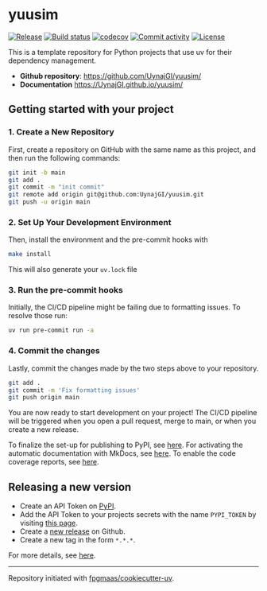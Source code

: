 # yuusim

[![Release](https://img.shields.io/github/v/release/UynajGI/yuusim)](https://img.shields.io/github/v/release/UynajGI/yuusim)
[![Build status](https://img.shields.io/github/actions/workflow/status/UynajGI/yuusim/main.yml?branch=main)](https://github.com/UynajGI/yuusim/actions/workflows/main.yml?query=branch%3Amain)
[![codecov](https://codecov.io/gh/UynajGI/yuusim/branch/main/graph/badge.svg)](https://codecov.io/gh/UynajGI/yuusim)
[![Commit activity](https://img.shields.io/github/commit-activity/m/UynajGI/yuusim)](https://img.shields.io/github/commit-activity/m/UynajGI/yuusim)
[![License](https://img.shields.io/github/license/UynajGI/yuusim)](https://img.shields.io/github/license/UynajGI/yuusim)

This is a template repository for Python projects that use uv for their dependency management.

- **Github repository**: <https://github.com/UynajGI/yuusim/>
- **Documentation** <https://UynajGI.github.io/yuusim/>

## Getting started with your project

### 1. Create a New Repository

First, create a repository on GitHub with the same name as this project, and then run the following commands:

```bash
git init -b main
git add .
git commit -m "init commit"
git remote add origin git@github.com:UynajGI/yuusim.git
git push -u origin main
```

### 2. Set Up Your Development Environment

Then, install the environment and the pre-commit hooks with

```bash
make install
```

This will also generate your `uv.lock` file

### 3. Run the pre-commit hooks

Initially, the CI/CD pipeline might be failing due to formatting issues. To resolve those run:

```bash
uv run pre-commit run -a
```

### 4. Commit the changes

Lastly, commit the changes made by the two steps above to your repository.

```bash
git add .
git commit -m 'Fix formatting issues'
git push origin main
```

You are now ready to start development on your project!
The CI/CD pipeline will be triggered when you open a pull request, merge to main, or when you create a new release.

To finalize the set-up for publishing to PyPI, see [here](https://fpgmaas.github.io/cookiecutter-uv/features/publishing/#set-up-for-pypi).
For activating the automatic documentation with MkDocs, see [here](https://fpgmaas.github.io/cookiecutter-uv/features/mkdocs/#enabling-the-documentation-on-github).
To enable the code coverage reports, see [here](https://fpgmaas.github.io/cookiecutter-uv/features/codecov/).

## Releasing a new version

- Create an API Token on [PyPI](https://pypi.org/).
- Add the API Token to your projects secrets with the name `PYPI_TOKEN` by visiting [this page](https://github.com/UynajGI/yuusim/settings/secrets/actions/new).
- Create a [new release](https://github.com/UynajGI/yuusim/releases/new) on Github.
- Create a new tag in the form `*.*.*`.

For more details, see [here](https://fpgmaas.github.io/cookiecutter-uv/features/cicd/#how-to-trigger-a-release).

---

Repository initiated with [fpgmaas/cookiecutter-uv](https://github.com/fpgmaas/cookiecutter-uv).
